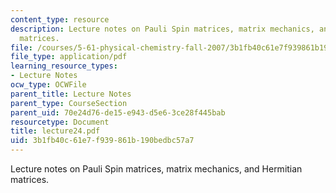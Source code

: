 ```yaml
---
content_type: resource
description: Lecture notes on Pauli Spin matrices, matrix mechanics, and Hermitian
  matrices.
file: /courses/5-61-physical-chemistry-fall-2007/3b1fb40c61e7f939861b190bedbc57a7_lecture24.pdf
file_type: application/pdf
learning_resource_types:
- Lecture Notes
ocw_type: OCWFile
parent_title: Lecture Notes
parent_type: CourseSection
parent_uid: 70e24d76-de15-e943-d5e6-3ce28f445bab
resourcetype: Document
title: lecture24.pdf
uid: 3b1fb40c-61e7-f939-861b-190bedbc57a7
---
```

Lecture notes on Pauli Spin matrices, matrix mechanics, and Hermitian matrices.

